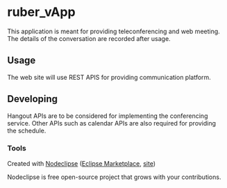 

# ruber_vApp
This application is meant for providing teleconferencing and web meeting. The details of the conversation are recorded after usage.


## Usage
The web site will use REST APIS for providing communication platform.


## Developing
Hangout APIs are to be considered for implementing the conferencing service.
Other APIs such as calendar APIs are also required for providing the schedule.


### Tools

Created with [Nodeclipse](https://github.com/Nodeclipse/nodeclipse-1)
 ([Eclipse Marketplace](http://marketplace.eclipse.org/content/nodeclipse), [site](http://www.nodeclipse.org))   

Nodeclipse is free open-source project that grows with your contributions.
